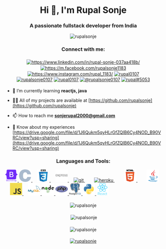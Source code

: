 <h1 align="center">Hi 👋, I'm Rupal Sonje</h1>
<h3 align="center">A passionate fullstack developer from India</h3>

<p align="center"> <img src="https://komarev.com/ghpvc/?username=rupalsonje&label=Profile%20views&color=0e13b4&style=flat" alt="rupalsonje" /> </p>

<h3 align="center">Connect with me:</h3>
<p align="center" style="padding:5px 15px;">
<a href="https://linkedin.com/in/https://www.linkedin.com/in/rupal-sonje-037aa418b/" target="blank"><img align="center" src="https://cdn.jsdelivr.net/npm/simple-icons@3.0.1/icons/linkedin.svg" alt="https://www.linkedin.com/in/rupal-sonje-037aa418b/" height="30" width="40" /></a>
<a href="https://fb.com/https://m.facebook.com/rupalsonje1183" target="blank"><img align="center" src="https://cdn.jsdelivr.net/npm/simple-icons@3.0.1/icons/facebook.svg" alt="https://m.facebook.com/rupalsonje1183" height="30" width="40" /></a>
<a href="https://instagram.com/https://www.instagram.com/rupal_1183/" target="blank"><img align="center" src="https://cdn.jsdelivr.net/npm/simple-icons@3.0.1/icons/instagram.svg" alt="https://www.instagram.com/rupal_1183/" height="30" width="40" /></a>
<a href="https://www.codechef.com/users/rupal0107" target="blank"><img align="center" src="https://cdn.jsdelivr.net/npm/simple-icons@3.1.0/icons/codechef.svg" alt="rupal0107" height="30" width="40" /></a>
<a href="https://www.hackerrank.com/rupalsonje0107" target="blank"><img align="center" src="https://cdn.jsdelivr.net/npm/simple-icons@3.0.1/icons/hackerrank.svg" alt="rupalsonje0107" height="30" width="40" /></a>
<a href="https://codeforces.com/profile/rupal0107" target="blank"><img align="center" src="https://cdn.jsdelivr.net/npm/simple-icons@3.0.1/icons/codeforces.svg" alt="rupal0107" height="30" width="40" /></a>
<a href="https://www.hackerearth.com/@rupalsonje0107" target="blank"><img align="center" src="https://cdn.jsdelivr.net/npm/simple-icons@3.0.1/icons/hackerearth.svg" alt="@rupalsonje0107" height="30" width="40" /></a>
<a href="https://discord.gg/rupal#5053" target="blank"><img align="center" src="https://cdn.jsdelivr.net/npm/simple-icons@3.0.1/icons/discord.svg" alt="rupal#5053" height="30" width="40" /></a>
</p>

- 🌱 I’m currently learning **reactjs, java**

- 👨‍💻 All of my projects are available at [https://github.com/rupalsonje](https://github.com/rupalsonje)

- 📫 How to reach me **sonjerupal2000@gmail.com**

- 📄 Know about my experiences [https://drive.google.com/file/d/1J6Qukm5qyHLrGfZQIB6Cy4NOD_B90VRC/view?usp=sharing](https://drive.google.com/file/d/1J6Qukm5qyHLrGfZQIB6Cy4NOD_B90VRC/view?usp=sharing)

<h3 align="center">Languages and Tools:</h3>
<p align=center"> <a href="https://getbootstrap.com" target="_blank"> <img src="https://raw.githubusercontent.com/devicons/devicon/master/icons/bootstrap/bootstrap-plain-wordmark.svg" alt="bootstrap" width="40" height="40"/> </a> <a href="https://www.cprogramming.com/" target="_blank"> <img src="https://raw.githubusercontent.com/devicons/devicon/master/icons/c/c-original.svg" alt="c" width="40" height="40"/> </a> <a href="https://www.w3schools.com/css/" target="_blank" style="margin:5px 15px;"> <img src="https://raw.githubusercontent.com/devicons/devicon/master/icons/css3/css3-original-wordmark.svg" alt="css3" width="40" height="40"/> </a> <a href="https://expressjs.com" target="_blank"> <img src="https://raw.githubusercontent.com/devicons/devicon/master/icons/express/express-original-wordmark.svg" alt="express" width="40" height="40"/> </a> <a href="https://git-scm.com/" target="_blank" style="padding:5px 15px;"> <img src="https://www.vectorlogo.zone/logos/git-scm/git-scm-icon.svg" alt="git" width="40" height="40"/> </a> <a href="https://heroku.com" target="_blank" style="padding:5px 15px;"> <img src="https://www.vectorlogo.zone/logos/heroku/heroku-icon.svg" alt="heroku" width="40" height="40"/> </a> <a href="https://www.w3.org/html/" target="_blank" style="padding:5px 15px;"> <img src="https://raw.githubusercontent.com/devicons/devicon/master/icons/html5/html5-original-wordmark.svg" alt="html5" width="40" height="40"/> </a> <a href="https://www.java.com" target="_blank" style="padding:5px 15px;"> <img src="https://raw.githubusercontent.com/devicons/devicon/master/icons/java/java-original.svg" alt="java" width="40" height="40"/> </a> <a href="https://developer.mozilla.org/en-US/docs/Web/JavaScript" target="_blank" style="padding:5px 15px;"> <img src="https://raw.githubusercontent.com/devicons/devicon/master/icons/javascript/javascript-original.svg" alt="javascript" width="40" height="40"/> </a> <a href="https://www.mysql.com/" target="_blank"> <img src="https://raw.githubusercontent.com/devicons/devicon/master/icons/mysql/mysql-original-wordmark.svg" alt="mysql" width="40" height="40"/> </a> <a href="https://nodejs.org" target="_blank"> <img src="https://raw.githubusercontent.com/devicons/devicon/master/icons/nodejs/nodejs-original-wordmark.svg" alt="nodejs" width="40" height="40"/> </a> <a href="https://www.php.net" target="_blank"> <img src="https://raw.githubusercontent.com/devicons/devicon/master/icons/php/php-original.svg" alt="php" width="40" height="40"/> </a> <a href="https://www.postgresql.org" target="_blank"> <img src="https://raw.githubusercontent.com/devicons/devicon/master/icons/postgresql/postgresql-original-wordmark.svg" alt="postgresql" width="40" height="40"/> </a> <a href="https://www.python.org" target="_blank"> <img src="https://raw.githubusercontent.com/devicons/devicon/master/icons/python/python-original.svg" alt="python" width="40" height="40"/> </a> <a href="https://reactjs.org/" target="_blank"> <img src="https://raw.githubusercontent.com/devicons/devicon/master/icons/react/react-original-wordmark.svg" alt="react" width="40" height="40"/> </a> </p>

<p align="center" style="margin:20px 10px;"><img align="center" src="https://github-readme-stats.vercel.app/api/top-langs?username=rupalsonje&show_icons=true&theme=radical&locale=en&layout=compact" alt="rupalsonje" /></p>

<p align="center" style="margin:20px 10px;">&nbsp;<img align="center" src="https://github-readme-stats.vercel.app/api?username=rupalsonje&show_icons=true&theme=radical&locale=en" alt="rupalsonje" /></p>

<p align="center" style="margin:20px 10px;"><img align="center" src="https://github-readme-streak-stats.herokuapp.com/?user=rupalsonje&theme=dark" alt="rupalsonje" /></p>

<p align="center"> <a href="https://github.com/ryo-ma/github-profile-trophy" style="padding:5px 10px;"><img src="https://github-profile-trophy.vercel.app/?username=rupalsonje" alt="rupalsonje" /></a> </p>
